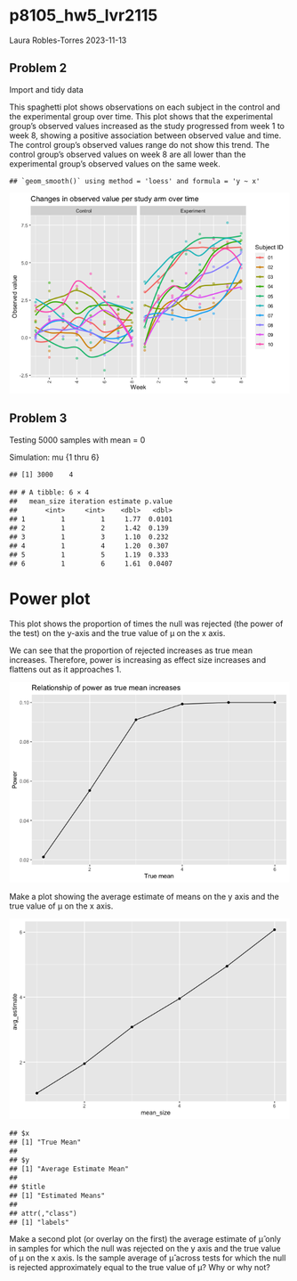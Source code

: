 p8105_hw5_lvr2115
================
Laura Robles-Torres
2023-11-13

## Problem 2

Import and tidy data

This spaghetti plot shows observations on each subject in the control
and the experimental group over time. This plot shows that the
experimental group’s observed values increased as the study progressed
from week 1 to week 8, showing a positive association between observed
value and time. The control group’s observed values range do not show
this trend. The control group’s observed values on week 8 are all lower
than the experimental group’s observed values on the same week.

    ## `geom_smooth()` using method = 'loess' and formula = 'y ~ x'

![](p8105_hw5_lvr2115_files/figure-gfm/plot-1.png)<!-- -->

## Problem 3

Testing 5000 samples with mean = 0

Simulation: mu {1 thru 6}

    ## [1] 3000    4

    ## # A tibble: 6 × 4
    ##   mean_size iteration estimate p.value
    ##       <int>     <int>    <dbl>   <dbl>
    ## 1         1         1     1.77  0.0101
    ## 2         1         2     1.42  0.139 
    ## 3         1         3     1.10  0.232 
    ## 4         1         4     1.20  0.307 
    ## 5         1         5     1.19  0.333 
    ## 6         1         6     1.61  0.0407

# Power plot

This plot shows the proportion of times the null was rejected (the power
of the test) on the y-axis and the true value of μ on the x axis.

We can see that the proportion of rejected increases as true mean
increases. Therefore, power is increasing as effect size increases and
flattens out as it approaches 1.

![](p8105_hw5_lvr2115_files/figure-gfm/unnamed-chunk-4-1.png)<!-- -->

Make a plot showing the average estimate of means on the y axis and the
true value of μ on the x axis.

![](p8105_hw5_lvr2115_files/figure-gfm/unnamed-chunk-5-1.png)<!-- -->

    ## $x
    ## [1] "True Mean"
    ## 
    ## $y
    ## [1] "Average Estimate Mean"
    ## 
    ## $title
    ## [1] "Estimated Means"
    ## 
    ## attr(,"class")
    ## [1] "labels"

Make a second plot (or overlay on the first) the average estimate of μ̂
only in samples for which the null was rejected on the y axis and the
true value of μ on the x axis. Is the sample average of μ̂ across tests
for which the null is rejected approximately equal to the true value of
μ? Why or why not?
